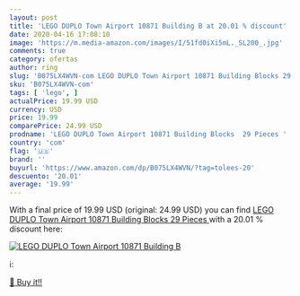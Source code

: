```yaml
---
layout: post
title: 'LEGO DUPLO Town Airport 10871 Building B at 20.01 % discount'
date: 2020-04-16 17:08:10
image: 'https://m.media-amazon.com/images/I/51fd0iXi5mL._SL200_.jpg'
comments: true
category: ofertas
author: ring
slug: 'B075LX4WVN-com LEGO DUPLO Town Airport 10871 Building Blocks 29 Pieces'
sku: 'B075LX4WVN-com'
tags: [ 'lego', ]
actualPrice: 19.99 USD
currency: USD
price: 19.99
comparePrice: 24.99 USD
prodname: 'LEGO DUPLO Town Airport 10871 Building Blocks  29 Pieces '
country: 'com'
flag: '🇺🇸'
brand: ''
buyurl: 'https://www.amazon.com/dp/B075LX4WVN/?tag=tolees-20'
descuento: '20.01'
average: '19.99'
---
```


With a final price of 19.99 USD (original: 24.99 USD) you can find [LEGO DUPLO Town Airport 10871 Building Blocks  29 Pieces ](https://www.amazon.com/dp/B075LX4WVN/?tag=tolees-20) with a  20.01 % discount here:

[![LEGO DUPLO Town Airport 10871 Building B](https://m.media-amazon.com/images/I/51fd0iXi5mL._SL200_.jpg)](https://www.amazon.com/dp/B075LX4WVN/?tag=tolees-20)

ℹ️:


[🛒 Buy it!!](https://www.amazon.com/dp/B075LX4WVN/?tag=tolees-20)

